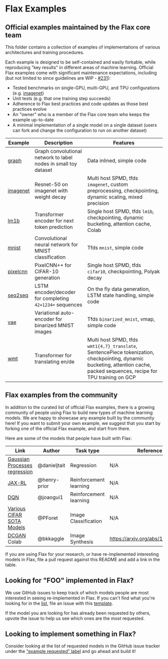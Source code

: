 # Flax Examples
 
## Official examples maintained by the Flax core team
 
This folder contains a collection of examples of implementations of various architectures and training procedures.
 
Each example is designed to be self-contained and easily forkable, while
reproducing "key results" in different areas of machine learning. Official Flax
examples come with significant maintenance expectations, including (but not
limited to since guidelines are WIP -
[#231](https://github.com/google/flax/issues/231)):

* Tested benchmarks on single-GPU, multi-GPU, and TPU configurations (e.g. [imagenet](imagenet/))
* Unit tests (e.g. that one training step succeeds)
* Adherence to Flax best practices and code updates as those best practices evolve
* An "owner" who is a member of the Flax core team who keeps the example up-to-date
* A minimal implementation of a single model on a single dataset (users can fork and change the configuration to run on another dataset)

| Example | Description | Features |
| ------- | ----------- | -------- |
| [graph](graph/README.md) | Graph convolutional network to label nodes in small toy dataset | Data inlined, simple code |
| [imagenet](imagenet/README.md) | Resnet-50 on imagenet with weight decay | Multi host SPMD, tfds `imagenet`, custom preprocessing, checkpointing, dynamic scaling, mixed precision |
| [lm1b](lm1b/README.md) | Transformer encoder for next token prediction | Single host SPMD, tfds `lm1b`, checkpointing, dynamic bucketing, attention cache, Colab |
| [mnist](mnist/README.md) | Convolutional neural network for MNIST classification | Tfds `mnist`, simple code |
| [pixelcnn](pixelcnn/README.md) | PixelCNN++ for CIFAR-10 generation | Single host SPMD, tfds `cifar10`, checkpointing, Polyak decay |
| [seq2seq](seq2seq/README.md) | LSTM encoder/decoder for completing `42+1234=` sequences | On the fly data generation, LSTM state handling, simple code |
| [vae](vae/README.md) | Variational auto-encoder for binarized MNIST images | Tfds `binarized_mnist`, vmap, simple code |
| [wmt](wmt/README.md) | Transformer for translating en/de | Multi host SPMD, tfds `wmt1{4,7}_translate`, SentencePiece tokenization, checkpointing, dynamic bucketing, attention cache, packed sequences, recipe for TPU training on GCP |

## Flax examples from the community
 
In addition to the curated list of official Flax examples, there is a growing community of people using Flax to build new types of machine learning models. We are happy to showcase any example built by the community here! If you want to submit your own example, we suggest that you start by forking one of the official Flax example, and start from there.
 
Here are some of the models that people have built with Flax:

| Link  | Author | Task type | Reference |
| ------------- | ------------- | ------------ | ---------- |
| [Gaussian Processes regression](https://github.com/danieljtait/ladax/tree/master/examples)  | @danieljtait | Regression | N/A |  |
| [JAX-RL](https://github.com/henry-prior/jax-rl)  | @henry-prior  | Reinforcement learning | N/A |
| [DQN](https://github.com/joaogui1/RL-JAX/tree/master/DQN)  | @joaogui1  | Reinforcement learning | N/A |
| [Various CIFAR SOTA Models](https://github.com/google-research/google-research/tree/master/flax_models/cifar) | @PForet | Image Classification | N/A |
| [DCGAN](https://github.com/bkkaggle/jax-dcgan) Colab | @bkkaggle | Image Synthesis | https://arxiv.org/abs/1511.06434 |

If you are using Flax for your research, or have re-implemented interesting models in Flax, file a pull request against this README and add a link in the table.
 
## Looking for "FOO" implemented in Flax?

We use GitHub issues to keep track of which models people are most interested in seeing re-implemented in Flax. If you can't find what you're looking for in the [list](https://github.com/google/flax/labels/example%20request), file an issue with this [template](https://github.com/google/flax/issues/new?assignees=&template=example_request.md&title=).
 
If the model you are looking for has already been requested by others, upvote the issue to help us see which ones are the most requested.

## Looking to implement something in Flax?
 
Consider looking at the list of requested models in the GitHub issue tracker under the ["example requested" label](https://github.com/google/flax/labels/example%20request) and go ahead and build it!
